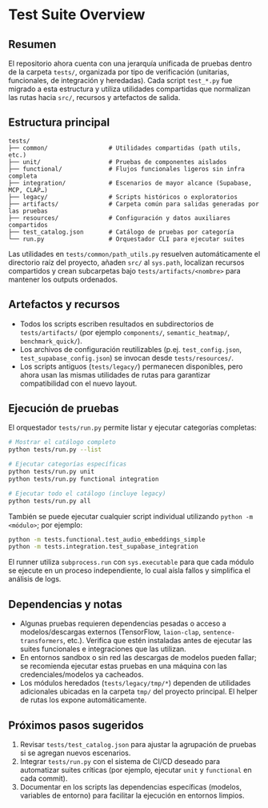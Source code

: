 # Test Suite Overview

## Resumen

El repositorio ahora cuenta con una jerarquía unificada de pruebas dentro de la carpeta `tests/`, organizada por tipo de verificación (unitarias, funcionales, de integración y heredadas). Cada script `test_*.py` fue migrado a esta estructura y utiliza utilidades compartidas que normalizan las rutas hacia `src/`, recursos y artefactos de salida.

## Estructura principal

```
tests/
├── common/                 # Utilidades compartidas (path utils, etc.)
├── unit/                   # Pruebas de componentes aislados
├── functional/             # Flujos funcionales ligeros sin infra completa
├── integration/            # Escenarios de mayor alcance (Supabase, MCP, CLAP…)
├── legacy/                 # Scripts históricos o exploratorios
├── artifacts/              # Carpeta común para salidas generadas por las pruebas
├── resources/              # Configuración y datos auxiliares compartidos
├── test_catalog.json       # Catálogo de pruebas por categoría
└── run.py                  # Orquestador CLI para ejecutar suites
```

Las utilidades en `tests/common/path_utils.py` resuelven automáticamente el directorio raíz del proyecto, añaden `src/` al `sys.path`, localizan recursos compartidos y crean subcarpetas bajo `tests/artifacts/<nombre>` para mantener los outputs ordenados.

## Artefactos y recursos

- Todos los scripts escriben resultados en subdirectorios de `tests/artifacts/` (por ejemplo `components/`, `semantic_heatmap/`, `benchmark_quick/`).
- Los archivos de configuración reutilizables (p.ej. `test_config.json`, `test_supabase_config.json`) se invocan desde `tests/resources/`.
- Los scripts antiguos (`tests/legacy/`) permanecen disponibles, pero ahora usan las mismas utilidades de rutas para garantizar compatibilidad con el nuevo layout.

## Ejecución de pruebas

El orquestador `tests/run.py` permite listar y ejecutar categorías completas:

```bash
# Mostrar el catálogo completo
python tests/run.py --list

# Ejecutar categorías específicas
python tests/run.py unit
python tests/run.py functional integration

# Ejecutar todo el catálogo (incluye legacy)
python tests/run.py all
```

También se puede ejecutar cualquier script individual utilizando `python -m <módulo>`; por ejemplo:

```bash
python -m tests.functional.test_audio_embeddings_simple
python -m tests.integration.test_supabase_integration
```

El runner utiliza `subprocess.run` con `sys.executable` para que cada módulo se ejecute en un proceso independiente, lo cual aísla fallos y simplifica el análisis de logs.

## Dependencias y notas

- Algunas pruebas requieren dependencias pesadas o acceso a modelos/descargas externos (TensorFlow, `laion-clap`, `sentence-transformers`, etc.). Verifica que estén instaladas antes de ejecutar las suites funcionales e integraciones que las utilizan.
- En entornos sandbox o sin red las descargas de modelos pueden fallar; se recomienda ejecutar estas pruebas en una máquina con las credenciales/modelos ya cacheados.
- Los módulos heredados (`tests/legacy/tmp/*`) dependen de utilidades adicionales ubicadas en la carpeta `tmp/` del proyecto principal. El helper de rutas los expone automáticamente.

## Próximos pasos sugeridos

1. Revisar `tests/test_catalog.json` para ajustar la agrupación de pruebas si se agregan nuevos escenarios.
2. Integrar `tests/run.py` con el sistema de CI/CD deseado para automatizar suites críticas (por ejemplo, ejecutar `unit` y `functional` en cada commit).
3. Documentar en los scripts las dependencias específicas (modelos, variables de entorno) para facilitar la ejecución en entornos limpios.

